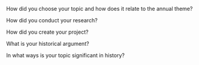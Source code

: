 How did you choose your topic and how does it relate to the annual theme?

>

How did you conduct your research?

How did you create your project?

What is your historical argument?

In what ways is your topic significant in history?
